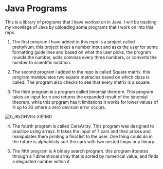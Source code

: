 # Java Programs


This is a library of programs that I have worked on in Java. 
I will be tracking my knowlage of Java by uploading some programs that I work on into this repo. 

1. The first program I have added to this repo is a project called prettyNum. this project takes a number input and asks the user for some formatting guidelines and based on what the user picks, the program rounds the number, adds commas every three numbers, or converts the number to scientific notation.

2. The second program I added to the repo is called Square matrix. this program manilpulates two square matracies based on which class is called. The program also checks to see that every matrix is a square. 

3. The third program is a program called binomial theorem. This program takes an input for n and returns the expanded result of the binomial theorem. while this prpgram has it limitations it works for lower values of N up to 33 where a zero devision error occurs.

![0_lKkGHVI5t-XlEfMD](https://user-images.githubusercontent.com/90480288/200414496-03270dd9-b065-4dfa-9c8c-841122067f5b.png)

4. The fourth program is called CarsArray. This program was designed to practice using arrays. It takes the input of 7 cars and their prices and manipulates them printing a final list to the user. One thing could do in the future is alphabitcly sort the cars with two nested loops or a library. 

5. The fifth program is A binary search program. this program itterates through a 1 dimentional array that is sorted by numerical value, and finds a deignated number within it.
